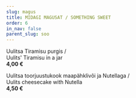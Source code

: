 ```yaml
---
slug: magus
title: MIDAGI MAGUSAT / SOMETHING SWEET
order: 6
in_nav: false
parent_slug: soo
---
```


<span class="special"></span>
Uulitsa Tiramisu purgis /  
Uulits' Tiramisu in a jar  
**4,00 €**

<span class="special"></span>
Uulitsa toorjuustukook maapähklivõi ja Nutellaga /  
Uulits cheesecake with Nutella  
**4,50 €**
